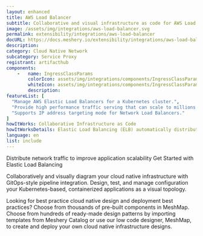 ```yaml
---
layout: enhanced
title: AWS Load Balancer
subtitle: Collaborative and visual infrastructure as code for AWS Load Balancer
image: /assets/img/integrations/aws-load-balancer.svg
permalink: extensibility/integrations/aws-load-balancer
docURL: https://docs.meshery.io/extensibility/integrations/aws-load-balancer-controller
description: 
category: Cloud Native Network
subcategory: Service Proxy
registrant: artifacthub
components: 
	-	name: IngressClassParams
		colorIcon: assets/img/integrations/components/IngressClassParams-color.svg
		whiteIcon: assets/img/integrations/components/IngressClassParams-white.svg
		description: 
featureList: [
  "Manage AWS Elastic Load Balancers for a Kubernetes cluster.",
  "Provide high performance traffic serving that can scale to millions of requests per second.",
  "Supports IP address targeting mode for Network Load Balancers."
]
howItWorks: Collaborative Infrastructure as Code
howItWorksDetails: Elastic Load Balancing (ELB) automatically distributes incoming application traffic across multiple targets and virtual appliances in one or more Availability Zones (AZs).
language: en
list: include
---
```

<p>
Distribute network traffic to improve application scalability
Get Started with Elastic Load Balancing

</p>
<p>
    Collaboratively and visually diagram your cloud native infrastructure with GitOps-style pipeline integration. Design, test, and manage configuration your Kubernetes-based, containerized applications as a visual topology.
</p>
<p>
    Looking for best practice cloud native design and deployment best practices? Choose from thousands of pre-built components in MeshMap. Choose from hundreds of ready-made design patterns by importing templates from Meshery Catalog or use our low code designer, MeshMap, to create and deploy your own cloud native infrastructure designs.
</p>
